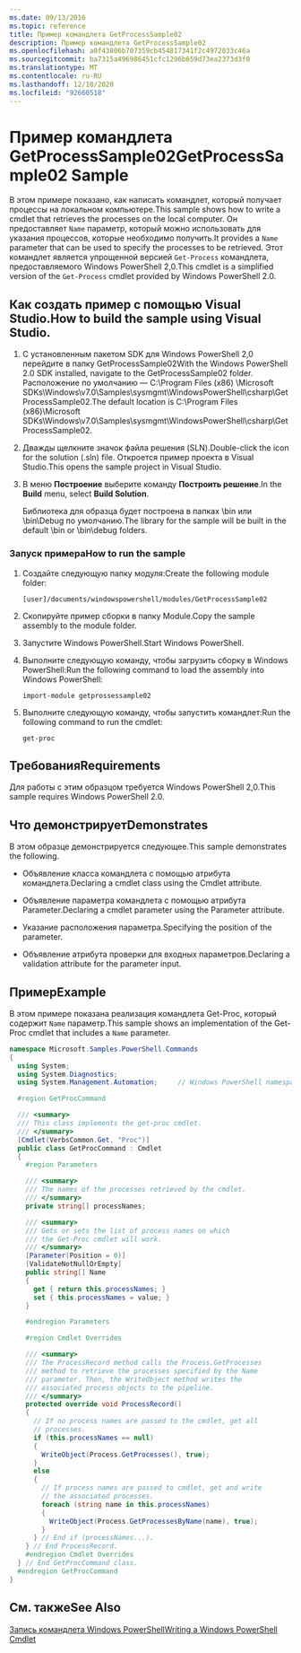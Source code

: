 ```yaml
---
ms.date: 09/13/2016
ms.topic: reference
title: Пример командлета GetProcessSample02
description: Пример командлета GetProcessSample02
ms.openlocfilehash: a0f43806b707359cb454817341f2c4972033c46a
ms.sourcegitcommit: ba7315a496986451cfc1296b659d73ea2373d3f0
ms.translationtype: MT
ms.contentlocale: ru-RU
ms.lasthandoff: 12/10/2020
ms.locfileid: "92660518"
---
```

# <a name="getprocesssample02-sample"></a><span data-ttu-id="a011d-103">Пример командлета GetProcessSample02</span><span class="sxs-lookup"><span data-stu-id="a011d-103">GetProcessSample02 Sample</span></span>

<span data-ttu-id="a011d-104">В этом примере показано, как написать командлет, который получает процессы на локальном компьютере.</span><span class="sxs-lookup"><span data-stu-id="a011d-104">This sample shows how to write a cmdlet that retrieves the processes on the local computer.</span></span> <span data-ttu-id="a011d-105">Он предоставляет `Name` параметр, который можно использовать для указания процессов, которые необходимо получить.</span><span class="sxs-lookup"><span data-stu-id="a011d-105">It provides a `Name` parameter that can be used to specify the processes to be retrieved.</span></span> <span data-ttu-id="a011d-106">Этот командлет является упрощенной версией `Get-Process` командлета, предоставляемого Windows PowerShell 2,0.</span><span class="sxs-lookup"><span data-stu-id="a011d-106">This cmdlet is a simplified version of the `Get-Process` cmdlet provided by Windows PowerShell 2.0.</span></span>

## <a name="how-to-build-the-sample-using-visual-studio"></a><span data-ttu-id="a011d-107">Как создать пример с помощью Visual Studio.</span><span class="sxs-lookup"><span data-stu-id="a011d-107">How to build the sample using Visual Studio.</span></span>

1. <span data-ttu-id="a011d-108">С установленным пакетом SDK для Windows PowerShell 2,0 перейдите в папку GetProcessSample02</span><span class="sxs-lookup"><span data-stu-id="a011d-108">With the Windows PowerShell 2.0 SDK installed, navigate to the GetProcessSample02 folder.</span></span> <span data-ttu-id="a011d-109">Расположение по умолчанию — C:\Program Files (x86) \Microsoft SDKs\Windows\v7.0\Samples\sysmgmt\WindowsPowerShell\csharp\GetProcessSample02.</span><span class="sxs-lookup"><span data-stu-id="a011d-109">The default location is C:\Program Files (x86)\Microsoft SDKs\Windows\v7.0\Samples\sysmgmt\WindowsPowerShell\csharp\GetProcessSample02.</span></span>

2. <span data-ttu-id="a011d-110">Дважды щелкните значок файла решения (SLN).</span><span class="sxs-lookup"><span data-stu-id="a011d-110">Double-click the icon for the solution (.sln) file.</span></span> <span data-ttu-id="a011d-111">Откроется пример проекта в Visual Studio.</span><span class="sxs-lookup"><span data-stu-id="a011d-111">This opens the sample project in Visual Studio.</span></span>

3. <span data-ttu-id="a011d-112">В меню **Построение** выберите команду **Построить решение**.</span><span class="sxs-lookup"><span data-stu-id="a011d-112">In the **Build** menu, select **Build Solution**.</span></span>

    <span data-ttu-id="a011d-113">Библиотека для образца будет построена в папках \bin или \bin\Debug по умолчанию.</span><span class="sxs-lookup"><span data-stu-id="a011d-113">The library for the sample will be built in the default \bin or \bin\debug folders.</span></span>

### <a name="how-to-run-the-sample"></a><span data-ttu-id="a011d-114">Запуск примера</span><span class="sxs-lookup"><span data-stu-id="a011d-114">How to run the sample</span></span>

1. <span data-ttu-id="a011d-115">Создайте следующую папку модуля:</span><span class="sxs-lookup"><span data-stu-id="a011d-115">Create the following module folder:</span></span>

    `[user]/documents/windowspowershell/modules/GetProcessSample02`

2. <span data-ttu-id="a011d-116">Скопируйте пример сборки в папку Module.</span><span class="sxs-lookup"><span data-stu-id="a011d-116">Copy the sample assembly to the module folder.</span></span>

3. <span data-ttu-id="a011d-117">Запустите Windows PowerShell.</span><span class="sxs-lookup"><span data-stu-id="a011d-117">Start Windows PowerShell.</span></span>

4. <span data-ttu-id="a011d-118">Выполните следующую команду, чтобы загрузить сборку в Windows PowerShell:</span><span class="sxs-lookup"><span data-stu-id="a011d-118">Run the following command to load the assembly into Windows PowerShell:</span></span>

    `import-module getprossessample02`

5. <span data-ttu-id="a011d-119">Выполните следующую команду, чтобы запустить командлет:</span><span class="sxs-lookup"><span data-stu-id="a011d-119">Run the following command to run the cmdlet:</span></span>

    `get-proc`

## <a name="requirements"></a><span data-ttu-id="a011d-120">Требования</span><span class="sxs-lookup"><span data-stu-id="a011d-120">Requirements</span></span>

<span data-ttu-id="a011d-121">Для работы с этим образцом требуется Windows PowerShell 2,0.</span><span class="sxs-lookup"><span data-stu-id="a011d-121">This sample requires Windows PowerShell 2.0.</span></span>

## <a name="demonstrates"></a><span data-ttu-id="a011d-122">Что демонстрирует</span><span class="sxs-lookup"><span data-stu-id="a011d-122">Demonstrates</span></span>

<span data-ttu-id="a011d-123">В этом образце демонстрируется следующее.</span><span class="sxs-lookup"><span data-stu-id="a011d-123">This sample demonstrates the following.</span></span>

- <span data-ttu-id="a011d-124">Объявление класса командлета с помощью атрибута командлета.</span><span class="sxs-lookup"><span data-stu-id="a011d-124">Declaring a cmdlet class using the Cmdlet attribute.</span></span>

- <span data-ttu-id="a011d-125">Объявление параметра командлета с помощью атрибута Parameter.</span><span class="sxs-lookup"><span data-stu-id="a011d-125">Declaring a cmdlet parameter using the Parameter attribute.</span></span>

- <span data-ttu-id="a011d-126">Указание расположения параметра.</span><span class="sxs-lookup"><span data-stu-id="a011d-126">Specifying the position of the parameter.</span></span>

- <span data-ttu-id="a011d-127">Объявление атрибута проверки для входных параметров.</span><span class="sxs-lookup"><span data-stu-id="a011d-127">Declaring a validation attribute for the parameter input.</span></span>

## <a name="example"></a><span data-ttu-id="a011d-128">Пример</span><span class="sxs-lookup"><span data-stu-id="a011d-128">Example</span></span>

<span data-ttu-id="a011d-129">В этом примере показана реализация командлета Get-Proc, который содержит `Name` параметр.</span><span class="sxs-lookup"><span data-stu-id="a011d-129">This sample shows an implementation of the Get-Proc cmdlet that includes a `Name` parameter.</span></span>

```csharp
namespace Microsoft.Samples.PowerShell.Commands
{
  using System;
  using System.Diagnostics;
  using System.Management.Automation;     // Windows PowerShell namespace

  #region GetProcCommand

  /// <summary>
  /// This class implements the get-proc cmdlet.
  /// </summary>
  [Cmdlet(VerbsCommon.Get, "Proc")]
  public class GetProcCommand : Cmdlet
  {
    #region Parameters

    /// <summary>
    /// The names of the processes retrieved by the cmdlet.
    /// </summary>
    private string[] processNames;

    /// <summary>
    /// Gets or sets the list of process names on which
    /// the Get-Proc cmdlet will work.
    /// </summary>
    [Parameter(Position = 0)]
    [ValidateNotNullOrEmpty]
    public string[] Name
    {
      get { return this.processNames; }
      set { this.processNames = value; }
    }

    #endregion Parameters

    #region Cmdlet Overrides

    /// <summary>
    /// The ProcessRecord method calls the Process.GetProcesses
    /// method to retrieve the processes specified by the Name
    /// parameter. Then, the WriteObject method writes the
    /// associated process objects to the pipeline.
    /// </summary>
    protected override void ProcessRecord()
    {
      // If no process names are passed to the cmdlet, get all
      // processes.
      if (this.processNames == null)
      {
        WriteObject(Process.GetProcesses(), true);
      }
      else
      {
        // If process names are passed to cmdlet, get and write
        // the associated processes.
        foreach (string name in this.processNames)
        {
          WriteObject(Process.GetProcessesByName(name), true);
        }
      } // End if (processNames...).
    } // End ProcessRecord.
    #endregion Cmdlet Overrides
  } // End GetProcCommand class.
  #endregion GetProcCommand
}
```

## <a name="see-also"></a><span data-ttu-id="a011d-130">См. также</span><span class="sxs-lookup"><span data-stu-id="a011d-130">See Also</span></span>

[<span data-ttu-id="a011d-131">Запись командлета Windows PowerShell</span><span class="sxs-lookup"><span data-stu-id="a011d-131">Writing a Windows PowerShell Cmdlet</span></span>](./writing-a-windows-powershell-cmdlet.md)
